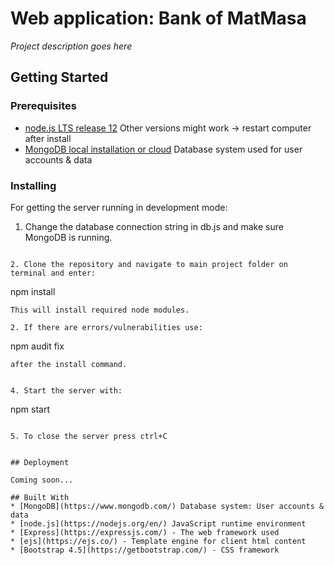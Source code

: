 # Web application: Bank of MatMasa

*Project description goes here*

## Getting Started

### Prerequisites

* [node.js LTS release 12](https://nodejs.org/en/) Other versions might work -> restart computer after install
* [MongoDB local installation or cloud](https://docs.mongodb.com/manual/installation/) Database system used for user accounts & data


### Installing

For getting the server running in development mode:

1. Change the database connection string in db.js and make sure MongoDB is running.
```

2. Clone the repository and navigate to main project folder on terminal and enter:

```
npm install
```
This will install required node modules.

2. If there are errors/vulnerabilities use:

```
npm audit fix
```
after the install command.


4. Start the server with:

```
npm start
```

5. To close the server press ctrl+C


## Deployment

Coming soon...

## Built With
* [MongoDB](https://www.mongodb.com/) Database system: User accounts & data
* [node.js](https://nodejs.org/en/) JavaScript runtime environment
* [Express](https://expressjs.com/) - The web framework used
* [ejs](https://ejs.co/) - Template engine for client html content
* [Bootstrap 4.5](https://getbootstrap.com/) - CSS framework
